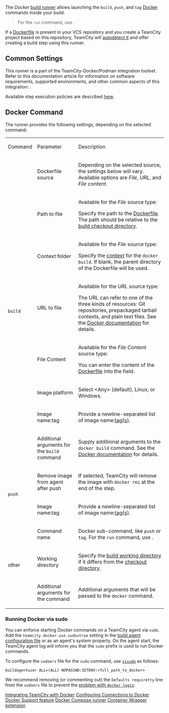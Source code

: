 [//]: # (title: Docker)
[//]: # (auxiliary-id: Docker)

The _Docker_ [build runner](build-runner.md) allows launching the `build`, `push`, and `tag` [Docker](https://www.docker.com/) commands inside your build.

>For the `run` command, use [](container-wrapper.md).

If a [Dockerfile](https://docs.docker.com/engine/reference/builder/) is present in your VCS repository and you create a TeamCity project based on this repository, TeamCity will [autodetect it](configuring-build-steps.md#Autodetecting+Build+Steps) and offer creating a build step using this runner.

## Common Settings

This runner is a part of the TeamCity-Docker/Podman integration toolset. Refer to this documentation article for information on software requirements, supported environments, and other common aspects of this integration: [](integrating-teamcity-with-container-managers.md).

Available step execution policies are described [here](configuring-build-steps.md#Execution+Policy).

## Docker Command

The runner provides the following settings, depending on the selected command:

<table><tr>

<td>

Command

</td>

<td>

Parameter

</td>

<td>

Description

</td></tr>

<tr>

<td rowspan="8">

`build`

</td>

<td id="Docker_build" auxiliary-id="Docker build">

Dockerfile source

</td>

<td>

Depending on the selected source, the settings below will vary. Available options are _File_, _URL_, and _File content_.

</td></tr><tr>

<td>

Path to file

</td>

<td>

Available for the _File_ source type:

Specify the path to the [Dockerfile](https://docs.docker.com/engine/reference/builder/). The path should be relative to the [build checkout directory](build-checkout-directory.md).

</td></tr><tr>

<td>

Context folder

</td>

<td>

Available for the _File_ source type:

Specify the [context](https://docs.docker.com/engine/reference/commandline/build/#extended-description) for the `docker build`. If blank, the parent directory of the Dockerfile will be used.

</td></tr><tr>

<td>

URL to file

</td>

<td>

Available for the _URL_ source type:

The URL can refer to one of the three kinds of resources: Git repositories, prepackaged tarball contexts, and plain text files. See the [Docker documentation](https://docs.docker.com/engine/reference/commandline/build/#extended-description) for details.

</td></tr><tr>

<td>

File Content

</td>

<td>

Available for the _File Content_ source type:

You can enter the content of the [Dockerfile](https://docs.docker.com/engine/reference/builder/) into the field.

</td></tr><tr>

<td>

Image platform

</td>

<td>

Select \<Any\> (default), Linux, or Windows.

</td></tr><tr>

<td>

Image name:tag

</td>

<td>

Provide a newline-separated list of image name:[tag(s)](https://docs.docker.com/engine/reference/commandline/tag/).

</td></tr><tr>

<td>

Additional arguments for the `build` command

</td>

<td>

Supply additional arguments to the `docker build` command. See the [Docker documentation](https://docs.docker.com/engine/reference/commandline/build/) for details.

</td></tr><tr>

<td rowspan="2">

`push`

</td>

<td>

Remove image from agent after push

</td>

<td>

If selected, TeamCity will remove the image with `docker rmi` at the end of the step.

</td></tr><tr>

<td>

Image name:tag

</td>

<td>

Provide a newline-separated list of image name:[tag(s)](https://docs.docker.com/engine/reference/commandline/tag/).

</td></tr><tr>

<td rowspan="3">

other

</td>

<td>

Command name

</td>

<td>

Docker sub-command, like `push` or `tag`. For the `run` command, use [](container-wrapper.md).

</td></tr><tr>

<td>

Working directory

</td>

<td>

Specify the [build working directory](build-working-directory.md) if it differs from the [checkout directory](build-checkout-directory.md).

</td></tr><tr>

<td>

Additional arguments for the command

</td>

<td>

Additional arguments that will be passed to the `docker` command.

</td></tr></table>

### Running Docker via sudo

You can enforce starting Docker commands on a TeamCity agent via `sudo`. Add the `teamcity.docker.use.sudo=true` setting in the [build agent configuration file](configure-agent-installation.md) or as an agent's system property. On the agent start, the TeamCity agent log will inform you that the `sudo` prefix is used to run Docker commands.

To configure the `sudoers` file for the `sudo` command, use [`visudo`](https://www.sudo.ws/man/1.8.17/visudo.man.html) as follows:

```Shell
buildagentuser ALL=(ALL) NOPASSWD:SETENV:<full_path_to_docker>

```

We recommend removing (or commenting out) the `Defaults requiretty` line from the `sudoers` file to prevent the [problem with `docker login`](https://youtrack.jetbrains.com/issue/TW-60990).
 
<seealso>
        <category ref="admin-guide">
            <a href="integrating-teamcity-with-container-managers.md">Integrating TeamCity with Docker</a>
            <a href="configuring-connections-to-docker.md">Configuring Connections to Docker</a>
            <a href="docker-support.md">Docker Support feature</a>
            <a href="docker-compose.md">Docker Compose runner</a>
            <a href="container-wrapper.md">Container Wrapper extension</a>
        </category>
</seealso>